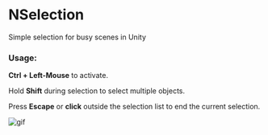 # NSelection
Simple selection for busy scenes in Unity

### Usage:
**Ctrl + Left-Mouse** to activate.

Hold **Shift** during selection to select multiple objects.

Press **Escape** or **click** outside the selection list to end the current selection.

![gif](http://vertx.xyz/wp-content/uploads/2017/12/nSelection2.gif)